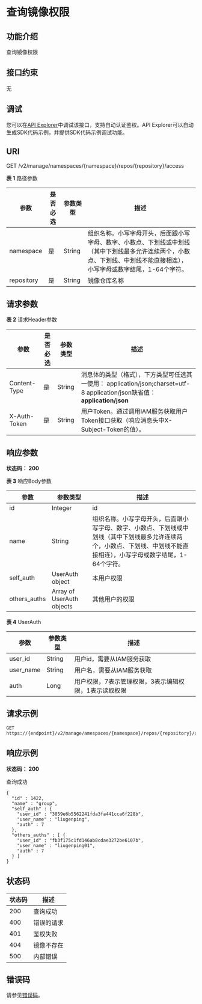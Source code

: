 # 查询镜像权限<a name="swr_02_0049"></a>

## 功能介绍

查询镜像权限

## 接口约束

无

## 调试<a name="atuogenerate_1"></a>

您可以在[API Explorer](https://apiexplorer.developer.huaweicloud.com/apiexplorer/doc?product=SWR&api=ShowUserRepositoryAuth)中调试该接口，支持自动认证鉴权。API Explorer可以自动生成SDK代码示例，并提供SDK代码示例调试功能。

## URI

GET /v2/manage/namespaces/\{namespace\}/repos/\{repository\}/access

**表 1**  路径参数

|参数|是否必选|参数类型|描述|
|--|--|--|--|
|namespace|是|String|组织名称。小写字母开头，后面跟小写字母、数字、小数点、下划线或中划线（其中下划线最多允许连续两个，小数点、下划线、中划线不能直接相连），小写字母或数字结尾，1-64个字符。|
|repository|是|String|镜像仓库名称|


## 请求参数

**表 2**  请求Header参数

|参数|是否必选|参数类型|描述|
|--|--|--|--|
|Content-Type|是|String|消息体的类型（格式），下方类型可任选其一使用： application/json;charset=utf-8 application/json缺省值：**application/json**|
|X-Auth-Token|是|String|用户Token。通过调用IAM服务获取用户Token接口获取（响应消息头中X-Subject-Token的值）。|


## 响应参数

**状态码： 200**

**表 3**  响应Body参数

|参数|参数类型|描述|
|--|--|--|
|id|Integer|id|
|name|String|组织名称。小写字母开头，后面跟小写字母、数字、小数点、下划线或中划线（其中下划线最多允许连续两个，小数点、下划线、中划线不能直接相连），小写字母或数字结尾，1-64个字符。|
|self_auth|UserAuth object|本用户权限|
|others_auths|Array of UserAuth objects|其他用户的权限|


**表 4**  UserAuth

|参数|参数类型|描述|
|--|--|--|
|user_id|String|用户id，需要从IAM服务获取|
|user_name|String|用户名，需要从IAM服务获取|
|auth|Long|用户权限，7表示管理权限，3表示编辑权限，1表示读取权限|


## 请求示例

```
GET https://{endpoint}/v2/manage/amespaces/{namespace}/repos/{repository}/access
```

## 响应示例

**状态码： 200**

查询成功

```
{
  "id" : 1422,
  "name" : "group",
  "self_auth" : {
    "user_id" : "3059e6b5562241fda3fa441cca6f228b",
    "user_name" : "liugenping",
    "auth" : 7
  },
  "others_auths" : [ {
    "user_id" : "fb3f175c1fd146ab8cdae3272be6107b",
    "user_name" : "liugenping01",
    "auth" : 7
  } ]
}
```

## 状态码

|状态码|描述|
|--|--|
|200|查询成功|
|400|错误的请求|
|401|鉴权失败|
|404|镜像不存在|
|500|内部错误|


## 错误码

请参见[错误码](错误码.md)。

